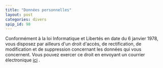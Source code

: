 ```yaml
---
title: "Données personnelles"
layout: post
categories: divers
spip_id: 98
---
```

Conformément à la loi Informatique et Libertés en date du 6 janvier 1978, vous disposez par ailleurs d'un droit d'accès, de rectification, de modification et de suppression concernant les données qui vous concernent. Vous pouvez exercer ce droit en envoyant un courrier électronique [ici](/spip/contact.php) .
